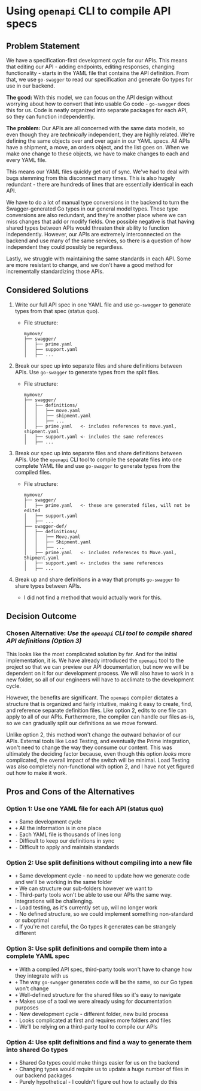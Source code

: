 # Using `openapi` CLI to compile API specs

## Problem Statement

We have a specification-first development cycle for our APIs. This means that editing our API - adding endpoints,
editing responses, changing functionality - starts in the YAML file that contains the API definition. From that, we use
`go-swagger` to read our specification and generate Go types for use in our backend.

**The good:** With this model, we can focus on the API design without worrying about how to convert that into usable Go
code - `go-swagger` does this for us. Code is neatly organized into separate packages for each API, so they can function
independently.

**The problem:** Our APIs are all concerned with the same data models, so even though they are _technically_
independent, they are highly related. We're defining the same objects over and over again in our YAML specs. All APIs
have a shipment, a move, an orders object, and the list goes on. When we make one change to these objects, we have to
make changes to each and every YAML file.

This means our YAML files quickly get out of sync. We've had to deal with bugs stemming from this disconnect many times.
This is also hugely redundant - there are hundreds of lines that are essentially identical in each API.

We have to do a lot of manual type conversions in the backend to turn the Swagger-generated Go types in our general
model types. These type conversions are also redundant, and they're another place where we can miss changes that add or
modify fields. One possible negative is that having shared types between APIs would threaten their ability to function
independently. However, our APIs are extremely interconnected on the backend and use many of the same services, so there
is a question of how independent they could possibly be regardless.

Lastly, we struggle with maintaining the same standards in each API. Some are more resistant to change, and we don't
have a good method for incrementally standardizing those APIs.

## Considered Solutions

1. Write our full API spec in one YAML file and use `go-swagger` to generate types from that spec (status quo).
   - File structure:

     ```text
     mymove/
     ├── swagger/
     │   ├── prime.yaml
     │   ├── support.yaml
     │   ├── ...
     ```

2. Break our spec up into separate files and share definitions between APIs. Use `go-swagger` to generate types from
the split files.
   - File structure:

     ```text
     mymove/
     ├── swagger/
     │   ├── definitions/
     │   │   ├── move.yaml
     │   │   ├── shipment.yaml
     │   │   ├── ...
     │   ├── prime.yaml   <- includes references to move.yaml, shipment.yaml
     │   ├── support.yaml <- includes the same references
     │   ├── ...
     ```

3. Break our spec up into separate files and share definitions between APIs. Use the `openapi` CLI tool to compile the
separate files into one complete YAML file and use `go-swagger` to generate types from the compiled files.
   - File structure:

     ```text
     mymove/
     ├── swagger/
     │   ├── prime.yaml   <- these are generated files, will not be edited
     │   ├── support.yaml
     │   ├── ...
     ├── swagger-def/
     │   ├── definitions/
     │   │   ├── Move.yaml
     │   │   ├── Shipment.yaml
     │   │   ├── ...
     │   ├── prime.yaml   <- includes references to Move.yaml, Shipment.yaml
     │   ├── support.yaml <- includes the same references
     │   ├── ...
     ```

4. Break up and share definitions in a way that prompts `go-swagger` to share types between APIs.
   - I did not find a method that would actually work for this.

## Decision Outcome

### Chosen Alternative: _Use the `openapi` CLI tool to compile shared API definitions (Option 3)_

This looks like the most complicated solution by far. And for the initial implementation, it is. We have already
introduced the `openapi` tool to the project so that we can preview our API documentation, but now we will be dependent
on it for our development process. We will also have to work in a new folder, so all of our engineers will have to
acclimate to the development cycle.

However, the benefits are significant. The `openapi` compiler dictates a structure that is organized and fairly
intuitive, making it easy to create, find, and reference separate definition files. Like option 2, edits to one file can
apply to all of our APIs. Furthermore, the compiler can handle our files as-is, so we can gradually split our
definitions as we move forward.

Unlike option 2, this method won't change the outward behavior of our APIs. External tools like Load Testing, and
eventually the Prime integration, won't need to change the way they consume our content. This was ultimately the
deciding factor because, even though this option _looks_ more complicated, the overall impact of the switch will be
minimal. Load Testing was also completely non-functional with option 2, and I have not yet figured out how to make it
work.

## Pros and Cons of the Alternatives

### Option 1: Use one YAML file for each API (status quo)

- `+` Same development cycle
- `+` All the information is in one place
- `-` Each YAML file is thousands of lines long
- `-` Difficult to keep our definitions in sync
- `-` Difficult to apply and maintain standards

### Option 2: Use split definitions without compiling into a new file

- `+` Same development cycle - no need to update how we generate code and we'll be working in the same folder
- `+` We can structure our sub-folders however we want to
- `-` Third-party tools won't be able to use our APIs the same way. Integrations will
be challenging.
- `-` Load testing, as it's currently set up, will no longer work
- `-` No defined structure, so we could implement something non-standard or suboptimal
- `-` If you're not careful, the Go types it generates can be strangely different

### Option 3: Use split definitions and compile them into a complete YAML spec

- `+` With a compiled API spec, third-party tools won't have to change how they integrate with us
- `+` The way `go-swagger` generates code will be the same, so our Go types won't change
- `+` Well-defined structure for the shared files so it's easy to navigate
- `+` Makes use of a tool we were already using for documentation purposes
- `-` New development cycle - different folder, new build process
- `-` Looks complicated at first and requires more folders and files
- `-` We'll be relying on a third-party tool to compile our APIs

### Option 4: Use split definitions and find a way to generate them into shared Go types

- `+` Shared Go types could make things easier for us on the backend
- `-` Changing types would require us to update a huge number of files in our backend packages
- `-` Purely hypothetical - I couldn't figure out how to actually do this
